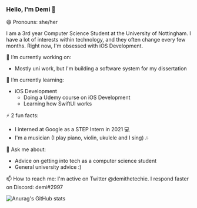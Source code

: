 ### Hello, I'm Demi 👋

😄 Pronouns: she/her

I am a 3rd year Computer Science Student at the University of Nottingham. I have a lot of interests within technology, and they often change every few months. Right now, I'm obsessed with iOS Development.

🔭 I’m currently working on:
- Mostly uni work, but I'm building a software system for my dissertation
 
🌱 I’m currently learning:
- iOS Development
  - Doing a Udemy course on iOS Development
  - Learning how SwiftUI works 
  
⚡ 2 fun facts: 
- I interned at Google as a STEP Intern in 2021 💻
- I'm a musician (I play piano, violin, ukulele and I sing) 🎶
  
💬 Ask me about:
- Advice on getting into tech as a computer science student
- General university advice :)

📫 How to reach me:
I'm active on Twitter @demithetechie. I respond faster on Discord: demi#2997

![Anurag's GitHub stats](https://github-readme-stats.vercel.app/api?username=demiaoshin&show_icons=true&theme=cobalt)

<!--
**demiaoshin/demiaoshin** is a ✨ _special_ ✨ repository because its `README.md` (this file) appears on your GitHub profile.

Here are some ideas to get you started:

- 🔭 I’m currently working on ...
- 🌱 I’m currently learning ...
- 👯 I’m looking to collaborate on ...
- 🤔 I’m looking for help with ...
- 💬 Ask me about ...
- 📫 How to reach me: ...
- 😄 Pronouns: ...
- ⚡ Fun fact: ...
-->
